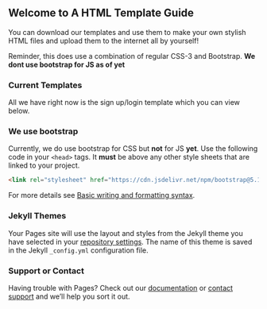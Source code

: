 ## Welcome to A HTML Template Guide

You can download our templates and use them to make your own stylish HTML files and upload them to the internet all by yourself!

Reminder, this does use a combination of regular CSS-3 and Bootstrap. **We dont use bootstrap for JS as of yet**

### Current Templates
All we have right now is the sign up/login template which you can view below. 

### We use bootstrap
Currently, we do use bootstrap for CSS but **not** for JS **yet**.
Use the following code in your `<head>` tags. It **must** be above any other style sheets that are linked to your project.
```markdown
<link rel="stylesheet" href="https://cdn.jsdelivr.net/npm/bootstrap@5.1.3/dist/css/bootstrap.min.css" integrity="sha384-1BmE4kWBq78iYhFldvKuhfTAU6auU8tT94WrHftjDbrCEXSU1oBoqyl2QvZ6jIW3" crossorigin="anonymous">
```

For more details see [Basic writing and formatting syntax](https://docs.github.com/en/github/writing-on-github/getting-started-with-writing-and-formatting-on-github/basic-writing-and-formatting-syntax).

### Jekyll Themes

Your Pages site will use the layout and styles from the Jekyll theme you have selected in your [repository settings](https://github.com/wuterbutl/templates/settings/pages). The name of this theme is saved in the Jekyll `_config.yml` configuration file.

### Support or Contact

Having trouble with Pages? Check out our [documentation](https://docs.github.com/categories/github-pages-basics/) or [contact support](https://support.github.com/contact) and we’ll help you sort it out.
